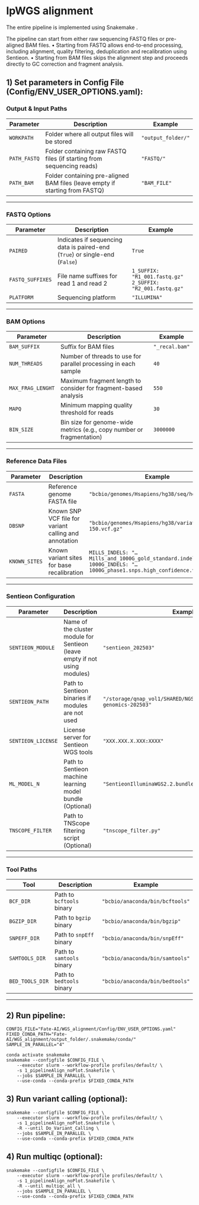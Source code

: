 # lpWGS alignment

The entire pipeline is implemented using Snakemake .

The pipeline can start from either raw sequencing FASTQ files or pre-aligned BAM files.
	•	Starting from FASTQ allows end-to-end processing, including alignment, quality filtering, deduplication and recalibration using Sentieon.
	•	Starting from BAM files skips the alignment step and proceeds directly to GC correction and fragment analysis.

## 1) Set parameters in Config File (Config/ENV_USER_OPTIONS.yaml): 

### Output & Input Paths

| Parameter | Description | Example |
|-----------|-------------|---------|
| `WORKPATH` | Folder where all output files will be stored | `"output_folder/"` |
| `PATH_FASTQ` | Folder containing raw FASTQ files (if starting from sequencing reads) | `"FASTQ/"` |
| `PATH_BAM` | Folder containing pre-aligned BAM files (leave empty if starting from FASTQ) | `"BAM_FILE"` |

---

### FASTQ Options

| Parameter | Description | Example |
|-----------|-------------|---------|
| `PAIRED` | Indicates if sequencing data is paired-end (`True`) or single-end (`False`) | `True` |
| `FASTQ_SUFFIXES` | File name suffixes for read 1 and read 2 | `1_SUFFIX: "R1_001.fastq.gz"`<br>`2_SUFFIX: "R2_001.fastq.gz"` |
| `PLATFORM` | Sequencing platform | `"ILLUMINA"` |

---

### BAM Options

| Parameter | Description | Example |
|-----------|-------------|---------|
| `BAM_SUFFIX` | Suffix for BAM files | `"_recal.bam"` |
| `NUM_THREADS` | Number of threads to use for parallel processing in each sample | `40` |
| `MAX_FRAG_LENGHT` | Maximum fragment length to consider for fragment-based analysis | `550` |
| `MAPQ` | Minimum mapping quality threshold for reads | `30` |
| `BIN_SIZE` | Bin size for genome-wide metrics (e.g., copy number or fragmentation) | `3000000` |

---

### Reference Data Files

| Parameter | Description | Example |
|-----------|-------------|---------|
| `FASTA` | Reference genome FASTA file | `"bcbio/genomes/Hsapiens/hg38/seq/hg38.fa"` |
| `DBSNP` | Known SNP VCF file for variant calling and annotation | `"bcbio/genomes/Hsapiens/hg38/variation/dbsnp-150.vcf.gz"` |
| `KNOWN_SITES` | Known variant sites for base recalibration | `MILLS_INDELS: "…Mills_and_1000G_gold_standard.indels.vcf.gz"`<br>`1000G_INDELS: "…1000G_phase1.snps.high_confidence.vcf.gz"` |

---

### Sentieon Configuration 

| Parameter | Description | Example |
|-----------|-------------|---------|
| `SENTIEON_MODULE` | Name of the cluster module for Sentieon (leave empty if not using modules) | `"sentieon_202503"` |
| `SENTIEON_PATH` | Path to Sentieon binaries if modules are not used | `"/storage/qnap_vol1/SHARED/NGSTOOLS/SENTIEON/sentieon-genomics-202503"` |
| `SENTIEON_LICENSE` | License server for Sentieon WGS tools | `"XXX.XXX.X.XXX:XXXX"` |
| `ML_MODEL_N` | Path to Sentieon machine learning model bundle (Optional) | `"SentieonIlluminaWGS2.2.bundle"` |
| `TNSCOPE_FILTER` | Path to TNScope filtering script (Optional) | `"tnscope_filter.py"` |

---

### Tool Paths

| Tool | Description | Example |
|------|-------------|---------|
| `BCF_DIR` | Path to `bcftools` binary | `"bcbio/anaconda/bin/bcftools"` |
| `BGZIP_DIR` | Path to `bgzip` binary | `"bcbio/anaconda/bin/bgzip"` |
| `SNPEFF_DIR` | Path to `snpEff` binary | `"bcbio/anaconda/bin/snpEff"` |
| `SAMTOOLS_DIR` | Path to `samtools` binary | `"bcbio/anaconda/bin/samtools"` |
| `BED_TOOLS_DIR` | Path to `bedtools` binary | `"bcbio/anaconda/bin/bedtools"` |

---


## 2) Run pipeline: 

```
CONFIG_FILE="Fate-AI/WGS_alignment/Config/ENV_USER_OPTIONS.yaml"
FIXED_CONDA_PATH="Fate-AI/WGS_alignment/output_folder/.snakemake/conda/"
SAMPLE_IN_PARALLEL="4"

conda activate snakemake
snakemake --configfile $CONFIG_FILE \
	--executor slurm --workflow-profile profiles/default/ \
	-s 1_pipelineAlign_noPlot.Snakefile \
	--jobs $SAMPLE_IN_PARALLEL \
	--use-conda --conda-prefix $FIXED_CONDA_PATH
```

## 3) Run variant calling (optional):  
```
snakemake --configfile $CONFIG_FILE \
	--executor slurm --workflow-profile profiles/default/ \
	-s 1_pipelineAlign_noPlot.Snakefile \
	-R --until Do_Variant_Calling \
	--jobs $SAMPLE_IN_PARALLEL \
	--use-conda --conda-prefix $FIXED_CONDA_PATH
```

## 4) Run multiqc (optional):  
```
snakemake --configfile $CONFIG_FILE \
	--executor slurm --workflow-profile profiles/default/ \
	-s 1_pipelineAlign_noPlot.Snakefile \
	-R --until multiqc_all \
	--jobs $SAMPLE_IN_PARALLEL \
	--use-conda --conda-prefix $FIXED_CONDA_PATH
```
